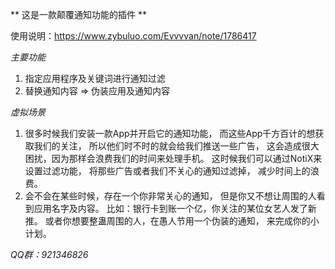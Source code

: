 ** 这是一款颠覆通知功能的插件 **

使用说明：https://www.zybuluo.com/Evvvvan/note/1786417

*主要功能*
 1. 指定应用程序及关键词进行通知过滤
 2. 替换通知内容 => 伪装应用及通知内容
          
*虚拟场景*
 1. 很多时候我们安装一款App并开启它的通知功能，
    而这些App千方百计的想获取我们的关注，
    所以他们时不时的就会给我们推送一些广告，
    这会造成很大困扰，因为那样会浪费我们的时间来处理手机。
    这时候我们可以通过NotiX来设置过滤功能，
    将那些广告或者我们不关心的通知过滤掉，
    减少时间上的浪费。
 2. 会不会在某些时候，存在一个你非常关心的通知，
    但是你又不想让周围的人看到应用名字及内容。
    比如：银行卡到账一个亿，你关注的某位女艺人发了新推。
    或者你想要整蛊周围的人，在愚人节用一个伪装的通知，
    来完成你的小计划。

*QQ群：921346826*